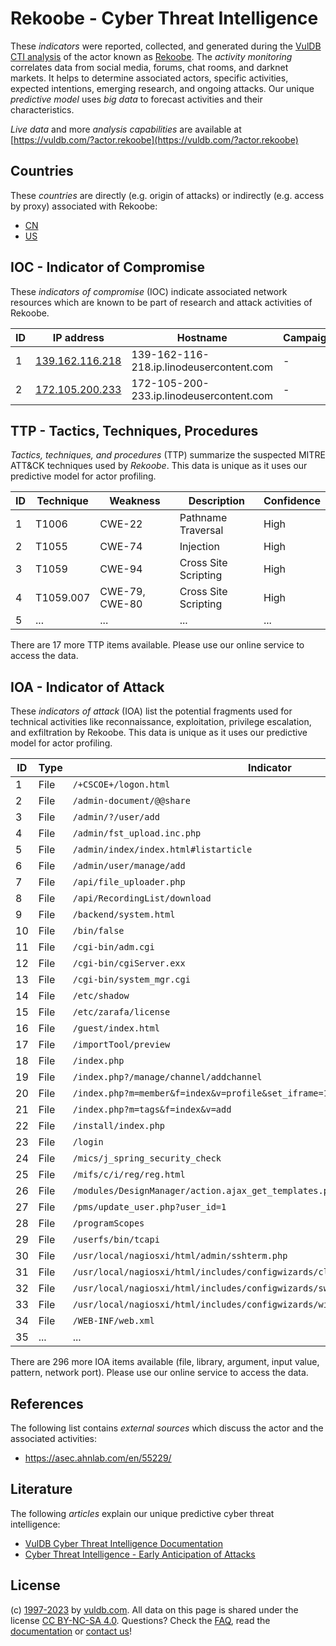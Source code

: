 # Rekoobe - Cyber Threat Intelligence

These _indicators_ were reported, collected, and generated during the [VulDB CTI analysis](https://vuldb.com/?kb.cti) of the actor known as [Rekoobe](https://vuldb.com/?actor.rekoobe). The _activity monitoring_ correlates data from social media, forums, chat rooms, and darknet markets. It helps to determine associated actors, specific activities, expected intentions, emerging research, and ongoing attacks. Our unique _predictive model_ uses _big data_ to forecast activities and their characteristics.

_Live data_ and more _analysis capabilities_ are available at [https://vuldb.com/?actor.rekoobe](https://vuldb.com/?actor.rekoobe)

## Countries

These _countries_ are directly (e.g. origin of attacks) or indirectly (e.g. access by proxy) associated with Rekoobe:

* [CN](https://vuldb.com/?country.cn)
* [US](https://vuldb.com/?country.us)

## IOC - Indicator of Compromise

These _indicators of compromise_ (IOC) indicate associated network resources which are known to be part of research and attack activities of Rekoobe.

ID | IP address | Hostname | Campaign | Confidence
-- | ---------- | -------- | -------- | ----------
1 | [139.162.116.218](https://vuldb.com/?ip.139.162.116.218) | 139-162-116-218.ip.linodeusercontent.com | - | High
2 | [172.105.200.233](https://vuldb.com/?ip.172.105.200.233) | 172-105-200-233.ip.linodeusercontent.com | - | High

## TTP - Tactics, Techniques, Procedures

_Tactics, techniques, and procedures_ (TTP) summarize the suspected MITRE ATT&CK techniques used by _Rekoobe_. This data is unique as it uses our predictive model for actor profiling.

ID | Technique | Weakness | Description | Confidence
-- | --------- | -------- | ----------- | ----------
1 | T1006 | CWE-22 | Pathname Traversal | High
2 | T1055 | CWE-74 | Injection | High
3 | T1059 | CWE-94 | Cross Site Scripting | High
4 | T1059.007 | CWE-79, CWE-80 | Cross Site Scripting | High
5 | ... | ... | ... | ...

There are 17 more TTP items available. Please use our online service to access the data.

## IOA - Indicator of Attack

These _indicators of attack_ (IOA) list the potential fragments used for technical activities like reconnaissance, exploitation, privilege escalation, and exfiltration by Rekoobe. This data is unique as it uses our predictive model for actor profiling.

ID | Type | Indicator | Confidence
-- | ---- | --------- | ----------
1 | File | `/+CSCOE+/logon.html` | High
2 | File | `/admin-document/@@share` | High
3 | File | `/admin/?/user/add` | High
4 | File | `/admin/fst_upload.inc.php` | High
5 | File | `/admin/index/index.html#listarticle` | High
6 | File | `/admin/user/manage/add` | High
7 | File | `/api/file_uploader.php` | High
8 | File | `/api/RecordingList/download` | High
9 | File | `/backend/system.html` | High
10 | File | `/bin/false` | Medium
11 | File | `/cgi-bin/adm.cgi` | High
12 | File | `/cgi-bin/cgiServer.exx` | High
13 | File | `/cgi-bin/system_mgr.cgi` | High
14 | File | `/etc/shadow` | Medium
15 | File | `/etc/zarafa/license` | High
16 | File | `/guest/index.html` | High
17 | File | `/importTool/preview` | High
18 | File | `/index.php` | Medium
19 | File | `/index.php?/manage/channel/addchannel` | High
20 | File | `/index.php?m=member&f=index&v=profile&set_iframe=1` | High
21 | File | `/index.php?m=tags&f=index&v=add` | High
22 | File | `/install/index.php` | High
23 | File | `/login` | Low
24 | File | `/mics/j_spring_security_check` | High
25 | File | `/mifs/c/i/reg/reg.html` | High
26 | File | `/modules/DesignManager/action.ajax_get_templates.php` | High
27 | File | `/pms/update_user.php?user_id=1` | High
28 | File | `/programScopes` | High
29 | File | `/userfs/bin/tcapi` | High
30 | File | `/usr/local/nagiosxi/html/admin/sshterm.php` | High
31 | File | `/usr/local/nagiosxi/html/includes/configwizards/cloud-vm/cloud-vm.inc.php` | High
32 | File | `/usr/local/nagiosxi/html/includes/configwizards/switch/switch.inc.php` | High
33 | File | `/usr/local/nagiosxi/html/includes/configwizards/windowswmi/windowswmi.inc.php` | High
34 | File | `/WEB-INF/web.xml` | High
35 | ... | ... | ...

There are 296 more IOA items available (file, library, argument, input value, pattern, network port). Please use our online service to access the data.

## References

The following list contains _external sources_ which discuss the actor and the associated activities:

* https://asec.ahnlab.com/en/55229/

## Literature

The following _articles_ explain our unique predictive cyber threat intelligence:

* [VulDB Cyber Threat Intelligence Documentation](https://vuldb.com/?kb.cti)
* [Cyber Threat Intelligence - Early Anticipation of Attacks](https://www.scip.ch/en/?labs.20201022)

## License

(c) [1997-2023](https://vuldb.com/?kb.changelog) by [vuldb.com](https://vuldb.com/?kb.about). All data on this page is shared under the license [CC BY-NC-SA 4.0](https://creativecommons.org/licenses/by-nc-sa/4.0/). Questions? Check the [FAQ](https://vuldb.com/?kb.faq), read the [documentation](https://vuldb.com/?kb) or [contact us](https://vuldb.com/?contact)!
